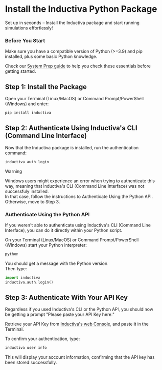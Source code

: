 # Install the Inductiva Python Package

Set up in seconds – Install the Inductiva package and start running simulations effortlessly!

### Before You Start

Make sure you have a compatible version of Python (>=3.9) and pip installed, plus some basic Python knowledge.

Check our <a href="/guides/systemrequirements">System Prep guide</a> to help you check these essentials before getting started.

<!-- Check our <a href="https://docs.inductiva.ai/en/latest/preinstallation/system/system-requirements.html#">System Prep guide</a> to help you check these essentials before getting started.   -->

## Step 1: Install the Package

Open your Terminal (Linux/MacOS) or Command Prompt/PowerShell (Windows) and enter:

```python
pip install inductiva
```

## Step 2: Authenticate Using Inductiva's CLI (Command Line Interface)

Now that the Inductiva package is installed, run the authentication command:

```python
inductiva auth login
```

> [!WARNING]
> Windows users might experience an error when trying to authenticate this way, meaning that Inductiva's CLI (Command Line Interface) was not successfuly installed.  
> In that case, follow the instructions to Authenticate Using the Python API. Otherwise, move to Step 3.

### Authenticate Using the Python API

If you weren't able to authenticate using Inductiva's CLI (Command Line Interface), you can do it directly within your Python script.  

On your Terminal (Linux/MacOS) or Command Prompt/PowerShell (Windows) start your Python interpreter:

```python
python
```

You should get a message with the Python version.  
Then type:

```python
import inductiva
inductiva.auth.login()
```

## Step 3: Authenticate With Your API Key

Regardless if you used Inductiva's CLI or the Python API, you should now be getting a prompt "Please paste your API Key here:"  

Retrieve your API Key from [Inductiva's web Console](https://console.inductiva.ai/account/details), and paste it in the Terminal.

To confirm your authentication, type:

```python
inductiva user info
```

This will display your account information, confirming that the API key has been stored successfully.
